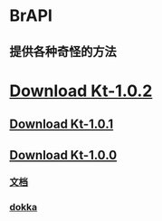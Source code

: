 # BrAPI 

## 提供各种奇怪的方法 
# [Download Kt-1.0.2](https://github.com/BryanSer/BrAPI/raw/kotlin/BrAPI-Kt-1.0.2-jar-with-dependencies.jar) 
## [Download Kt-1.0.1](https://github.com/BryanSer/BrAPI/raw/kotlin/BrAPI-Kt-1.0.1-jar-with-dependencies.jar) 
## [Download Kt-1.0.0](https://github.com/BryanSer/BrAPI/raw/kotlin/BrAPI-Kt-1.0.0-jar-with-dependencies.jar) 


### [文档](https://bryanser.github.io/BrAPI/JavaDoc/) 
### [dokka](https://github.com/BryanSer/BrAPI/blob/gh-pages/dokka/-br-a-p-i/index.md)
